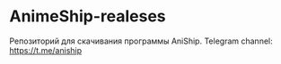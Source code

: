 # AnimeShip-realeses
Репозиторий для скачивания программы AniShip.
Telegram channel: https://t.me/aniship
